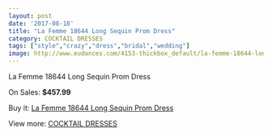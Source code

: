 ```yaml
---
layout: post
date: '2017-08-18'
title: "La Femme 18644 Long Sequin Prom Dress"
category: COCKTAIL DRESSES
tags: ["style","crazy","dress","bridal","wedding"]
image: http://www.eudances.com/4153-thickbox_default/la-femme-18644-long-sequin-prom-dress.jpg
---
```

La Femme 18644 Long Sequin Prom Dress

On Sales: **$457.99**
<a href="https://www.eudances.com/en/cocktail-dresses/1390-la-femme-18644-long-sequin-prom-dress.html"><amp-img layout="responsive" width="600" height="600" src="//www.eudances.com/4153-thickbox_default/la-femme-18644-long-sequin-prom-dress.jpg" alt="La Femme 18644 Long Sequin Prom Dress 0" /></a>
<a href="https://www.eudances.com/en/cocktail-dresses/1390-la-femme-18644-long-sequin-prom-dress.html"><amp-img layout="responsive" width="600" height="600" src="//www.eudances.com/4155-thickbox_default/la-femme-18644-long-sequin-prom-dress.jpg" alt="La Femme 18644 Long Sequin Prom Dress 1" /></a>
<a href="https://www.eudances.com/en/cocktail-dresses/1390-la-femme-18644-long-sequin-prom-dress.html"><amp-img layout="responsive" width="600" height="600" src="//www.eudances.com/4154-thickbox_default/la-femme-18644-long-sequin-prom-dress.jpg" alt="La Femme 18644 Long Sequin Prom Dress 2" /></a>

Buy it: [La Femme 18644 Long Sequin Prom Dress](https://www.eudances.com/en/cocktail-dresses/1390-la-femme-18644-long-sequin-prom-dress.html "La Femme 18644 Long Sequin Prom Dress")

View more: [COCKTAIL DRESSES](https://www.eudances.com/en/14-cocktail-dresses "COCKTAIL DRESSES")